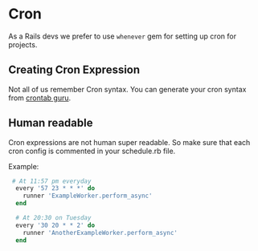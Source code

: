 # Cron

As a Rails devs we prefer to use `whenever` gem for setting up cron for projects.

## Creating Cron Expression

Not all of us remember Cron syntax. You can generate your cron syntax from [crontab guru](https://crontab.guru). 

## Human readable
Cron expressions are not human super readable. So make sure that each cron config is commented in your schedule.rb file.

Example:

```ruby
 # At 11:57 pm everyday
  every '57 23 * * *' do
    runner 'ExampleWorker.perform_async'
  end

  # At 20:30 on Tuesday
  every '30 20 * * 2' do
    runner 'AnotherExampleWorker.perform_async'
  end
```
